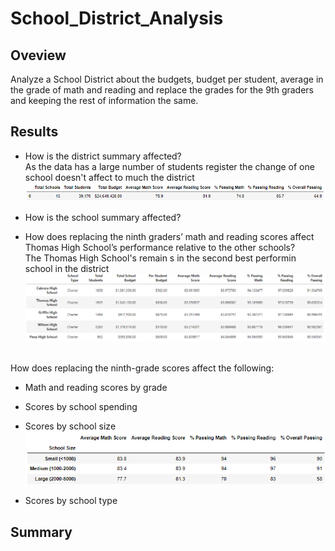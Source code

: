 # School_District_Analysis
## Oveview 
Analyze a School District about the budgets, budget per student, average in the grade of math and reading and replace the grades for the 9th graders and keeping the rest of information the same.

## Results
* How is the district summary affected?
<br> As the data has a large number of students register the change of one school doesn't affect to much the district
<br>![Group_monthly](https://github.com/KarlaPerezR/School_District_Analysis/blob/main/Resources/SchoolTotals.PNG)

* How is the school summary affected?


* How does replacing the ninth graders’ math and reading scores affect Thomas High School’s performance relative to the other schools?
<br> The Thomas High School's remain s in the second best performin school in the district
<br>![Group_monthly](https://github.com/KarlaPerezR/School_District_Analysis/blob/main/Resources/HighPerformSchools.PNG)

<br>How does replacing the ninth-grade scores affect the following:
  * Math and reading scores by grade
  * Scores by school spending
  * Scores by school size
<br>![School_size](https://github.com/KarlaPerezR/School_District_Analysis/blob/main/Resources/SchoolSize.PNG)

  * Scores by school type

## Summary
